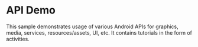 API Demo
========

This sample demonstrates usage of various Android APIs for graphics,
media, services, resources/assets, UI, etc. It contains tutorials in
the form of activities.
